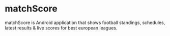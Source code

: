 # matchScore

matchScore is Android application that shows football standings, schedules, latest results & live scores for best european leagues.
